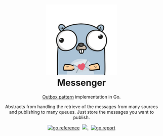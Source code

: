 <h1 align="center">
  <img src=".github/logo.png" width="224px"/><br/>
  Messenger
</h1>

<p align="center"><a href="https://microservices.io/patterns/data/transactional-outbox.html">Outbox pattern</a> implementation in Go.</p>

<p align="center">Abstracts from handling the retrieve of the messages from many sources and publishing to many queues. Just store the messages you want to publish.</p>

<p align="center">
<a href="https://pkg.go.dev/github.com/xabi93/messenger" target="_blank"><img src="https://pkg.go.dev/badge/github.com/xabi93/messenger.svg" alt="go reference" /></a>&nbsp;
<a href="https://codecov.io/gh/x4b1/messenger" >
<img src="https://codecov.io/gh/x4b1/messenger/graph/badge.svg?token=PJ6KKQUQFC"/>
</a>&nbsp;
<a href="https://goreportcard.com/report/github.com/xabi93/messenger" target="_blank"><img src="https://goreportcard.com/badge/github.com/xabi93/messenger" alt="go report" /></a>
</p>
